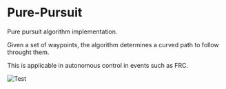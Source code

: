 # Pure-Pursuit

Pure pursuit algorithm implementation.

Given a set of waypoints, the algorithm determines a curved path to follow throught them.

This is applicable in autonomous control in events such as FRC.

![Test](https://gifyu.com/image/P0FE)
